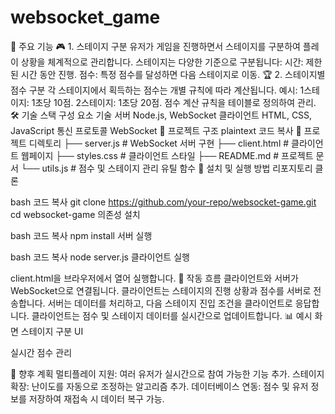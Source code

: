# websocket_game
 
📝 주요 기능
🎮 1. 스테이지 구분
유저가 게임을 진행하면서 스테이지를 구분하여 플레이 상황을 체계적으로 관리합니다.
스테이지는 다양한 기준으로 구분됩니다:
시간: 제한된 시간 동안 진행.
점수: 특정 점수를 달성하면 다음 스테이지로 이동.
🏆 2. 스테이지별 점수 구분
각 스테이지에서 획득하는 점수는 개별 규칙에 따라 계산됩니다.
예시:
1스테이지: 1초당 10점.
2스테이지: 1초당 20점.
점수 계산 규칙을 테이블로 정의하여 관리.
🛠 기술 스택
구성 요소	기술
서버	Node.js, WebSocket
클라이언트	HTML, CSS, JavaScript
통신 프로토콜	WebSocket
📂 프로젝트 구조
plaintext
코드 복사
📁 프로젝트 디렉토리
├── server.js          # WebSocket 서버 구현
├── client.html        # 클라이언트 웹페이지
├── styles.css         # 클라이언트 스타일
├── README.md          # 프로젝트 문서
└── utils.js           # 점수 및 스테이지 관리 유틸 함수
🚀 설치 및 실행 방법
리포지토리 클론

bash
코드 복사
git clone https://github.com/your-repo/websocket-game.git
cd websocket-game
의존성 설치

bash
코드 복사
npm install
서버 실행

bash
코드 복사
node server.js
클라이언트 실행

client.html을 브라우저에서 열어 실행합니다.
🔄 작동 흐름
클라이언트와 서버가 WebSocket으로 연결됩니다.
클라이언트는 스테이지의 진행 상황과 점수를 서버로 전송합니다.
서버는 데이터를 처리하고, 다음 스테이지 진입 조건을 클라이언트로 응답합니다.
클라이언트는 점수 및 스테이지 데이터를 실시간으로 업데이트합니다.
📊 예시 화면
스테이지 구분 UI

실시간 점수 관리

📅 향후 계획
멀티플레이 지원: 여러 유저가 실시간으로 참여 가능한 기능 추가.
스테이지 확장: 난이도를 자동으로 조정하는 알고리즘 추가.
데이터베이스 연동: 점수 및 유저 정보를 저장하여 재접속 시 데이터 복구 가능.
